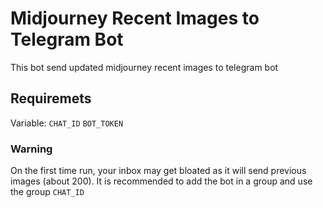 # Midjourney Recent Images to Telegram Bot
This bot send updated midjourney recent images to telegram bot
 
## Requiremets

Variable: 
`CHAT_ID`
`BOT_TOKEN`

### Warning
On the first time run, your inbox may get bloated as it will send previous images (about 200).
It is recommended to add the bot in a group and use the group `CHAT_ID` 

